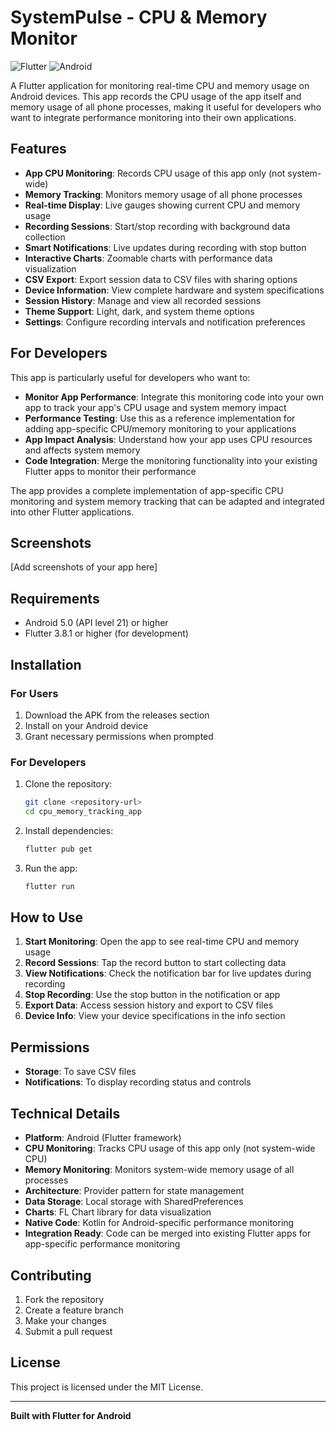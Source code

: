 # SystemPulse - CPU & Memory Monitor

![Flutter](https://img.shields.io/badge/Flutter-02569B?style=for-the-badge&logo=flutter&logoColor=white)
![Android](https://img.shields.io/badge/Android-3DDC84?style=for-the-badge&logo=android&logoColor=white)

A Flutter application for monitoring real-time CPU and memory usage on Android devices. This app records the CPU usage of the app itself and memory usage of all phone processes, making it useful for developers who want to integrate performance monitoring into their own applications.

## Features

- **App CPU Monitoring**: Records CPU usage of this app only (not system-wide)
- **Memory Tracking**: Monitors memory usage of all phone processes
- **Real-time Display**: Live gauges showing current CPU and memory usage
- **Recording Sessions**: Start/stop recording with background data collection
- **Smart Notifications**: Live updates during recording with stop button
- **Interactive Charts**: Zoomable charts with performance data visualization
- **CSV Export**: Export session data to CSV files with sharing options
- **Device Information**: View complete hardware and system specifications
- **Session History**: Manage and view all recorded sessions
- **Theme Support**: Light, dark, and system theme options
- **Settings**: Configure recording intervals and notification preferences

## For Developers

This app is particularly useful for developers who want to:
- **Monitor App Performance**: Integrate this monitoring code into your own app to track your app's CPU usage and system memory impact
- **Performance Testing**: Use this as a reference implementation for adding app-specific CPU/memory monitoring to your applications
- **App Impact Analysis**: Understand how your app uses CPU resources and affects system memory
- **Code Integration**: Merge the monitoring functionality into your existing Flutter apps to monitor their performance

The app provides a complete implementation of app-specific CPU monitoring and system memory tracking that can be adapted and integrated into other Flutter applications.

## Screenshots

[Add screenshots of your app here]

## Requirements

- Android 5.0 (API level 21) or higher
- Flutter 3.8.1 or higher (for development)

## Installation

### For Users
1. Download the APK from the releases section
2. Install on your Android device
3. Grant necessary permissions when prompted

### For Developers
1. Clone the repository:
   ```bash
   git clone <repository-url>
   cd cpu_memory_tracking_app
   ```

2. Install dependencies:
   ```bash
   flutter pub get
   ```

3. Run the app:
   ```bash
   flutter run
   ```

## How to Use

1. **Start Monitoring**: Open the app to see real-time CPU and memory usage
2. **Record Sessions**: Tap the record button to start collecting data
3. **View Notifications**: Check the notification bar for live updates during recording
4. **Stop Recording**: Use the stop button in the notification or app
5. **Export Data**: Access session history and export to CSV files
6. **Device Info**: View your device specifications in the info section

## Permissions

- **Storage**: To save CSV files
- **Notifications**: To display recording status and controls

## Technical Details

- **Platform**: Android (Flutter framework)
- **CPU Monitoring**: Tracks CPU usage of this app only (not system-wide CPU)
- **Memory Monitoring**: Monitors system-wide memory usage of all processes
- **Architecture**: Provider pattern for state management
- **Data Storage**: Local storage with SharedPreferences
- **Charts**: FL Chart library for data visualization
- **Native Code**: Kotlin for Android-specific performance monitoring
- **Integration Ready**: Code can be merged into existing Flutter apps for app-specific performance monitoring

## Contributing

1. Fork the repository
2. Create a feature branch
3. Make your changes
4. Submit a pull request

## License

This project is licensed under the MIT License.

---

**Built with Flutter for Android**
